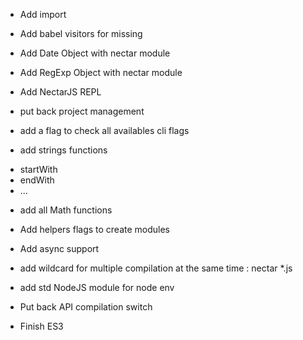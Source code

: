 * Add import

* Add babel visitors for missing

* Add Date Object with nectar module

* Add RegExp Object with nectar module

* Add NectarJS REPL

* put back project management

* add a flag to check all availables cli flags

* add strings functions
- startWith 
- endWith
- ...

* add all Math functions

* Add helpers flags to create modules

* Add async support

* add wildcard for multiple compilation at the same time : nectar *.js

* add std NodeJS module for node env

* Put back API compilation switch

* Finish ES3